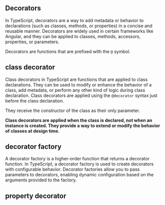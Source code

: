 ## Decorators

In TypeScript, decorators are a way to add metadata or behavior to declarations (such as classes, methods, or properties) in a concise and reusable manner. Decorators are widely used in certain frameworks like Angular, and they can be applied to classes, methods, accessors, properties, or parameters.

Decorators are functions that are prefixed with the `@` symbol.

## class decorator

Class decorators in TypeScript are functions that are applied to class declarations. They can be used to modify or enhance the behavior of a class, add metadata, or perform any other kind of logic during class declaration. Class decorators are applied using the `@decorator` syntax just before the class declaration.

They receive the constructor of the class as their only parameter.

**Class decorators are applied when the class is declared, not when an instance is created. They provide a way to extend or modify the behavior of classes at design time.**

## decorator factory

A decorator factory is a higher-order function that returns a decorator function. In TypeScript, a decorator factory is used to create decorators with configurable behavior. Decorator factories allow you to pass parameters to decorators, enabling dynamic configuration based on the arguments provided to the factory.

## property decorator

